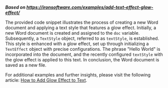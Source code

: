 ***Based on <https://ironsoftware.com/examples/add-text-effect-glow-effect/>***

The provided code snippet illustrates the process of creating a new Word document and applying a text style that features a glow effect. Initially, a new Word document is created and assigned to the `doc` variable. Subsequently, a `TextStyle` object, referred to as `textStyle`, is established. This style is enhanced with a glow effect, set up through initializing a `TextEffect` object with precise configurations. The phrase "Hello World" is incorporated into the document, and the recently configured `textStyle` with the glow effect is applied to this text. In conclusion, the Word document is saved as a new file.

For additional examples and further insights, please visit the following article: [How to Add Glow Effect to Text](https://ironsoftware.com/csharp/word/how-to/text-effect-glow-effect/).